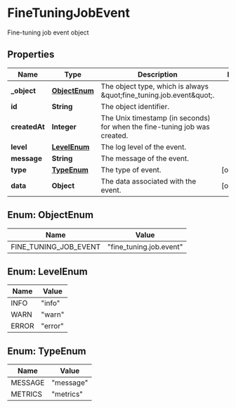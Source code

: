 

# FineTuningJobEvent

Fine-tuning job event object

## Properties

| Name | Type | Description | Notes |
|------------ | ------------- | ------------- | -------------|
|**_object** | [**ObjectEnum**](#ObjectEnum) | The object type, which is always \&quot;fine_tuning.job.event\&quot;. |  |
|**id** | **String** | The object identifier. |  |
|**createdAt** | **Integer** | The Unix timestamp (in seconds) for when the fine-tuning job was created. |  |
|**level** | [**LevelEnum**](#LevelEnum) | The log level of the event. |  |
|**message** | **String** | The message of the event. |  |
|**type** | [**TypeEnum**](#TypeEnum) | The type of event. |  [optional] |
|**data** | **Object** | The data associated with the event. |  [optional] |



## Enum: ObjectEnum

| Name | Value |
|---- | -----|
| FINE_TUNING_JOB_EVENT | &quot;fine_tuning.job.event&quot; |



## Enum: LevelEnum

| Name | Value |
|---- | -----|
| INFO | &quot;info&quot; |
| WARN | &quot;warn&quot; |
| ERROR | &quot;error&quot; |



## Enum: TypeEnum

| Name | Value |
|---- | -----|
| MESSAGE | &quot;message&quot; |
| METRICS | &quot;metrics&quot; |



